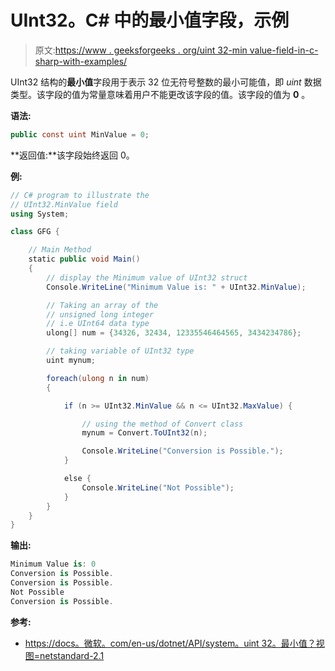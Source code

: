 # UInt32。C# 中的最小值字段，示例

> 原文:[https://www . geeksforgeeks . org/uint 32-min value-field-in-c-sharp-with-examples/](https://www.geeksforgeeks.org/uint32-minvalue-field-in-c-sharp-with-examples/)

UInt32 结构的**最小值**字段用于表示 32 位无符号整数的最小可能值，即 *uint* 数据类型。该字段的值为常量意味着用户不能更改该字段的值。该字段的值为 **0** 。

**语法:**

```cs
public const uint MinValue = 0;
```

**返回值:**该字段始终返回 0。

**例:**

```cs
// C# program to illustrate the
// UInt32.MinValue field
using System;

class GFG {

    // Main Method
    static public void Main()
    {
        // display the Minimum value of UInt32 struct
        Console.WriteLine("Minimum Value is: " + UInt32.MinValue);

        // Taking an array of the 
        // unsigned long integer 
        // i.e UInt64 data type
        ulong[] num = {34326, 32434, 12335546464565, 3434234786};

        // taking variable of UInt32 type
        uint mynum;

        foreach(ulong n in num)
        {

            if (n >= UInt32.MinValue && n <= UInt32.MaxValue) {

                // using the method of Convert class
                mynum = Convert.ToUInt32(n);

                Console.WriteLine("Conversion is Possible.");
            }

            else {
                Console.WriteLine("Not Possible");
            }
        }
    }
}
```

**输出:**

```cs
Minimum Value is: 0
Conversion is Possible.
Conversion is Possible.
Not Possible
Conversion is Possible.

```

**参考:**

*   [https://docs。微软。com/en-us/dotnet/API/system。uint 32。最小值？视图=netstandard-2.1](https://docs.microsoft.com/en-us/dotnet/api/system.uint32.minvalue?view=netstandard-2.1)